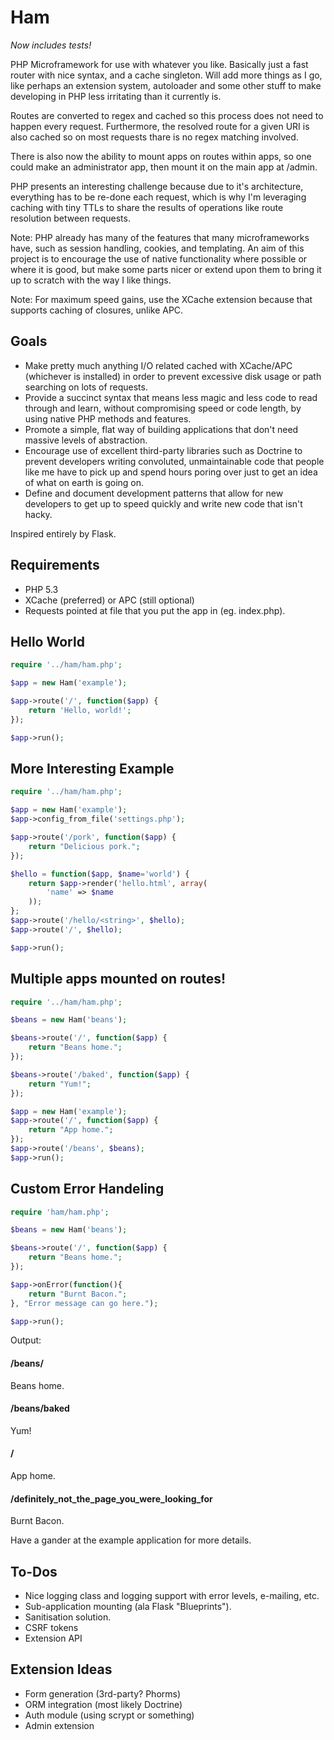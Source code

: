 Ham
===

*Now includes tests!*


PHP Microframework for use with whatever you like. Basically just a fast router
with nice syntax, and a cache singleton. Will add more things as I go, like
perhaps an extension system, autoloader and some other stuff to make developing
in PHP less irritating than it currently is.

Routes are converted to regex and cached so this process does not need to
happen every request. Furthermore, the resolved route for a given URI is also
cached so on most requests thare is no regex matching involved.

There is also now the ability to mount apps on routes within apps, so one could
make an administrator app, then mount it on the main app at /admin.

PHP presents an interesting challenge because due to it's architecture,
everything has to be re-done each request, which is why I'm leveraging caching
with tiny TTLs to share the results of operations like route resolution
between requests.

Note: PHP already has many of the features that many microframeworks have, such
as session handling, cookies, and templating. An aim of this project is to
encourage the use of native functionality where possible or where it is good,
but make some parts nicer or extend upon them to bring it up to scratch with
the way I like things.

Note: For maximum speed gains, use the XCache extension because that supports
caching of closures, unlike APC.


Goals
-----

 * Make pretty much anything I/O related cached with XCache/APC
(whichever is installed) in order to prevent excessive disk usage or path 
searching on lots of requests.
 * Provide a succinct syntax that means less magic and less code to read
 through and learn, without compromising speed or code length, by using native
 PHP methods and features.
 * Promote a simple, flat way of building applications that don't need
 massive levels of abstraction.
 * Encourage use of excellent third-party libraries such as Doctrine to prevent
 developers writing convoluted, unmaintainable code that people like me have to
 pick up and spend hours poring over just to get an idea of what on earth is
 going on.
 * Define and document development patterns that allow for new developers to
 get up to speed quickly and write new code that isn't hacky.


Inspired entirely by Flask.


Requirements
------------

* PHP 5.3
* XCache (preferred) or APC (still optional)
* Requests pointed at file that you put the app in (eg.
  index.php).


Hello World
-----------

```php
require '../ham/ham.php';

$app = new Ham('example');

$app->route('/', function($app) {
    return 'Hello, world!';
});

$app->run();
```


More Interesting Example
------------------------

```php
require '../ham/ham.php';

$app = new Ham('example');
$app->config_from_file('settings.php');

$app->route('/pork', function($app) {
    return "Delicious pork.";
});

$hello = function($app, $name='world') {
    return $app->render('hello.html', array(
        'name' => $name
    ));
};
$app->route('/hello/<string>', $hello);
$app->route('/', $hello);

$app->run();
```

Multiple apps mounted on routes!
--------------------------------

```php
require '../ham/ham.php';

$beans = new Ham('beans');

$beans->route('/', function($app) {
    return "Beans home.";
});

$beans->route('/baked', function($app) {
    return "Yum!";
});

$app = new Ham('example');
$app->route('/', function($app) {
    return "App home.";
});
$app->route('/beans', $beans);
$app->run();
```

Custom Error Handeling
--------------------------------

```php
require 'ham/ham.php';

$beans = new Ham('beans');

$beans->route('/', function($app) {
    return "Beans home.";
});

$app->onError(function(){
    return "Burnt Bacon.";
}, "Error message can go here.");

$app->run();
```

Output: 

#### /beans/

Beans home.

#### /beans/baked

Yum!

#### /

App home.

#### /definitely_not_the_page_you_were_looking_for

Burnt Bacon.

Have a gander at the example application for more details.


To-Dos
------

* Nice logging class and logging support with error levels, e-mailing, etc.
* Sub-application mounting (ala Flask "Blueprints").
* Sanitisation solution.
* CSRF tokens
* Extension API


Extension Ideas
---------------

* Form generation (3rd-party? Phorms)
* ORM integration (most likely Doctrine)
* Auth module (using scrypt or something)
* Admin extension
